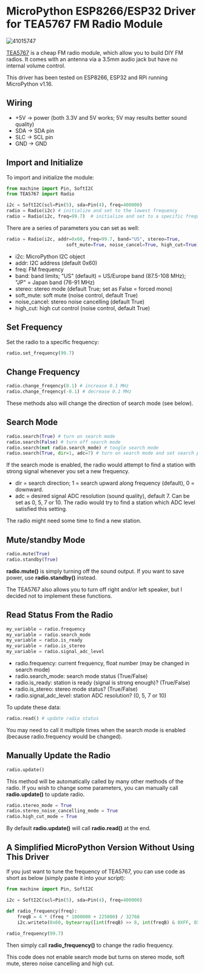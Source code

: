 # MicroPython ESP8266/ESP32 Driver for TEA5767 FM Radio Module

![41015747](https://user-images.githubusercontent.com/44191076/64875299-62e6e300-d67f-11e9-92d2-b0bdd43494aa.jpg)

[TEA5767](https://www.sparkfun.com/datasheets/Wireless/General/TEA5767.pdf) is a cheap FM radio module, which allow you to build DIY FM radios. It comes with an antenna via a 3.5mm audio jack but have no internal volume control. 

This driver has been tested on ESP8266, ESP32 and RPi running MicroPython v1.16.

## Wiring

* +5V -> power (both 3.3V and 5V works; 5V may results better sound quality)
* SDA -> SDA pin
* SLC -> SCL pin
* GND -> GND

## Import and Initialize

To import and initialize the module:

```python
from machine import Pin, SoftI2C
from TEA5767 import Radio

i2c = SoftI2C(scl=Pin(5), sda=Pin(4), freq=400000)
radio = Radio(i2c) # initialize and set to the lowest frequency
radio = Radio(i2c, freq=99.7)  # initialize and set to a specific frequency
```

There are a series of parameters you can set as well:

```python
radio = Radio(i2c, addr=0x60, freq=99.7, band="US", stereo=True,
                      soft_mute=True, noise_cancel=True, high_cut=True)
```

* i2c: MicroPython I2C object
* addr: I2C address (default 0x60)
* freq: FM frequency
* band: band limits; "US" (default) = US/Europe band (87.5-108 MHz); "JP" = Japan band (76-91 MHz)
* stereo: stereo mode (default True; set as False = forced mono)
* soft_mute: soft mute (noise control, default True)
* noise_cancel: stereo noise cancelling (default True)
* high_cut: high cut control (noise control, default True)

## Set Frequency

Set the radio to a specific frequency:

```python
radio.set_frequency(99.7)
```

## Change Frequency

```python
radio.change_freqency(0.1) # increase 0.1 MHz
radio.change_freqency(-0.1) # decrease 0.1 MHz
```

These methods also will change the direction of search mode (see below).

## Search Mode

```python
radio.search(True) # turn on search mode
radio.search(False) # turn off search mode
radio.search(not radio.search_mode) # toogle search mode
radio.search(True, dir=1, adc=7) # turn on search mode and set search parameters
```

If the search mode is enabled, the radio would attempt to find a station with strong signal whenever you set a new frequency.

* dir = search direction; 1 = search upward along frequency (default), 0 = downward.
* adc = desired signal ADC resolution (sound quality), default 7. Can be set as 0, 5, 7 or 10. The radio would try to find a station which ADC level satisfied this setting.

The radio might need some time to find a new station.

## Mute/standby Mode

```python
radio.mute(True)
radio.standby(True)
```

<b>radio.mute()</b> is simply turning off the sound output. If you want to save power, use <b>radio.standby()</b> instead.

The TEA5767 also allows you to turn off right and/or left speaker, but I decided not to implement these functions.

## Read Status From the Radio

```python
my_variable = radio.frequency
my_variable = radio.search_mode
my_variable = radio.is_ready
my_variable = radio.is_stereo
my_variable = radio.signal_adc_level
```

* radio.frequency: current frequency, float number (may be changed in search mode)
* radio.search_mode: search mode status (True/False)
* radio.is_ready: station is ready (signal is strong enough)? (True/False)
* radio.is_stereo: stereo mode status? (True/False)
* radio.signal_adc_level: station ADC resolution? (0, 5, 7 or 10)

To update these data:

```python
radio.read() # update radio status
```

You may need to call it multiple times when the search mode is enabled (because radio.frequency would be changed).

## Manually Update the Radio

```python
radio.update()
```

This method will be automatically called by many other methods of the radio. If you wish to change some parameters, you can manually call <b>radio.update()</b> to update radio.

```python
radio.stereo_mode = True
radio.stereo_noise_cancelling_mode = True
radio.high_cut_mode = True
```

By default <b>radio.update()</b> will call <b>radio.read()</b> at the end.

## A Simplified MicroPython Version Without Using This Driver

If you just want to tune the frequency of TEA5767, you can use code as short as below (simply paste it into your script):

```python
from machine import Pin, SoftI2C

i2c = SoftI2C(scl=Pin(5), sda=Pin(4), freq=400000)

def radio_frequency(freq):
    freqB = 4 * (freq * 1000000 + 225000) / 32768
    i2c.writeto(0x60, bytearray([int(freqB) >> 8, int(freqB) & 0XFF, 0X90, 0X1E, 0X00]))
    
radio_frequency(99.7)
```

Then simply call <b>radio_frequency()</b> to change the radio frequency.

This code does not enable search mode but turns on stereo mode, soft mute, stereo noise cancelling and high cut.
